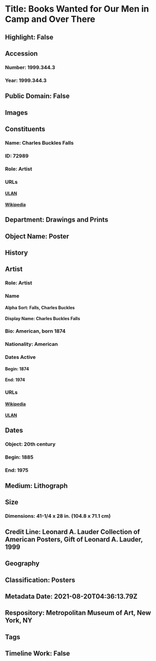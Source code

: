# Title: Books Wanted for Our Men in Camp and Over There
## Highlight: False
## Accession
### Number: 1999.344.3
### Year: 1999.344.3
## Public Domain: False
## Images
## Constituents
### Name: Charles Buckles Falls
### ID: 72989
### Role: Artist
### URLs
#### [ULAN](http://vocab.getty.edu/page/ulan/500184162)
#### [Wikipedia](https://www.wikidata.org/wiki/Q16944067)
## Department: Drawings and Prints
## Object Name: Poster
## History
## Artist
### Role: Artist
### Name
#### Alpha Sort: Falls, Charles Buckles
#### Display Name: Charles Buckles Falls
### Bio: American, born 1874
### Nationality: American
### Dates Active
#### Begin: 1874
#### End: 1974
### URLs
#### [Wikipedia](https://www.wikidata.org/wiki/Q16944067)
#### [ULAN](http://vocab.getty.edu/page/ulan/500184162)
## Dates
### Object: 20th century
### Begin: 1885
### End: 1975
## Medium: Lithograph
## Size
### Dimensions: 41-1/4 x 28 in.  (104.8 x 71.1 cm)
## Credit Line: Leonard A. Lauder Collection of American Posters, Gift of Leonard A. Lauder, 1999
## Geography
## Classification: Posters
## Metadata Date: 2021-08-20T04:36:13.79Z
## Respository: Metropolitan Museum of Art, New York, NY
## Tags
## Timeline Work: False
